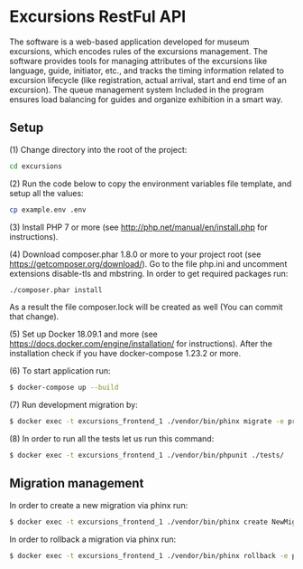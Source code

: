 # Excursions RestFul API
The software is a web-based application developed for museum excursions, which encodes rules of the excursions management. The software provides tools for managing attributes of the excursions like language, guide, initiator, etc., and tracks the timing information related to excursion lifecycle (like registration, actual arrival, start and end time of an excursion). The queue management system Included in the program ensures load balancing for guides and organize exhibition in a smart way.


## Setup
(1) Change directory into the root of the project:
```sh
cd excursions
```

(2) Run the code below to copy the environment variables file template, and setup all the values:
```sh
cp example.env .env
```

(3) Install PHP 7 or more (see http://php.net/manual/en/install.php for instructions).

(4) Download composer.phar 1.8.0 or more to your project root (see https://getcomposer.org/download/). Go to the file php.ini and uncomment extensions disable-tls and mbstring. In order to get required packages run:
```sh
./composer.phar install
```
As a result the file composer.lock will be created as well (You can commit that change).

(5) Set up Docker 18.09.1 and more (see https://docs.docker.com/engine/installation/ for instructions). After the installation check if you have docker-compose 1.23.2 or more.

(6) To start application run:
```sh
$ docker-compose up --build
```

(7) Run development migration by:
```sh
$ docker exec -t excursions_frontend_1 ./vendor/bin/phinx migrate -e production
```

(8) In order to run all the tests let us run this command:
```sh
$ docker exec -t excursions_frontend_1 ./vendor/bin/phpunit ./tests/
```


## Migration management
In order to create a new migration via phinx run:
```sh
$ docker exec -t excursions_frontend_1 ./vendor/bin/phinx create NewMigration
```

In order to rollback a migration via phinx run:
```sh
$ docker exec -t excursions_frontend_1 ./vendor/bin/phinx rollback -e production -t 20190930124802
```
